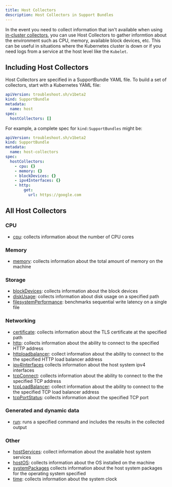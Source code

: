 ```yaml
---
title: Host Collectors
description: Host Collectors in Support Bundles
---
```


In the event you need to collect information that isn't available when using [in-cluster collectors](/collect/all), you can use Host Collectors to gather informtion about the environment such as CPU, memory, available block devices, etc. This can be useful in situations where the Kubernetes cluster is down or if you need logs from a service at the host level like the `Kubelet`.

## Including Host Collectors

Host Collectors are specified in a SupportBundle YAML file. To build a set of collectors, start with a Kubernetes YAML file:

```yaml
apiVersion: troubleshoot.sh/v1beta2
kind: SupportBundle
metadata:
  name: host
spec:
  hostCollectors: []
```

For example, a complete spec for `kind:SupportBundles` might be:

```yaml
apiVersion: troubleshoot.sh/v1beta2
kind: SupportBundle
metadata:
  name: host-collectors
spec:
  hostCollectors:
    - cpu: {}
    - memory: {}
    - blockDevices: {}
    - ipv4Interfaces: {}
    - http:
        get:
          url: https://google.com
```

## All Host Collectors

### CPU 
- [cpu](./cpu): collects information about the number of CPU cores

### Memory
- [memory](./memory): collects information about the total amount of memory on the machine

### Storage
- [blockDevices](./blockDevices): collects information about the block devices
- [diskUsage](./diskUsage): collects information about disk usage on a specified path
- [filesystemPerformance](./filesystemPerformance): benchmarks sequential write latency on a single file

### Networking
- [certificate](./certificate): collects information about the TLS certificate at the specified path
- [http](./http): collects information about the ability to connect to the specified HTTP address
- [httploadbalancer](./httploadbalancer): collect information about the ability to connect to the the specified HTTP load balancer address
- [ipv4Interfaces](./ipv4Interfaces) collects information about the host system ipv4 interfaces
- [tcpConnect](./tcpConnect): collects information about the ability to connect to the the specified TCP address
- [tcpLoadBalancer](./tcpLoadBalancer): collect information about the ability to connect to the the specified TCP load balancer address
- [tcpPortStatus](tcpPortStatus): collects information about the specified TCP port

### Generated and dynamic data
- [run](./run): runs a specified command and includes the results in the collected output

### Other
- [hostServices](./hostServices): collect information about the available host system services
- [hostOS](./hostOS): collects information about the OS installed on the machine
- [systemPackages](./systemPackages) collects information about the host system packages for the operating system specified
- [time](./time): collects information about the system clock
